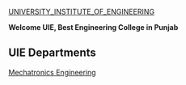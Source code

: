 [UNIVERSITY_INSTITUTE_OF_ENGINEERING](https://www.cuchd.in/engineering/)

**Welcome UIE, Best Engineering College in Punjab**

## UIE Departments


[Mechatronics Engineering](https://github.com/ChandigarhUniv/UNIVERSITY_INSTITUTE_OF_ENGINEERING/tree/main/MECHATRONICS_ENGINEERING)


